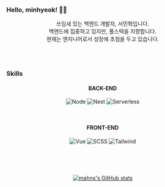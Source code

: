 ### Hello, minhyeok! 👋🏽

<div align=center>

쓰임새 있는 백엔드 개발자, 서민혁입니다.
<br>
백엔드에 집중하고 있지만, 풀스택을 지향합니다.
<br>
현재는 엔지니어로서 성장에 초점을 두고 있습니다.

</div>

<br>
<br>

### Skills

<div align=center>

#### BACK-END

![Node](https://img.shields.io/badge/-Node.js-green?style=flat&logo=node.js&logoColor=ffffff)
![Nest](https://img.shields.io/badge/-Nest.js-black?style=flat&logo=nestJs&logoColor=FF0000)
![Serverless](https://img.shields.io/badge/-Serverless-red?style=flat&logo=serverless)

<br>
  
#### FRONT-END

![Vue](https://img.shields.io/badge/-Vue.js-green?style=flat&logo=vue.js)
![SCSS](https://img.shields.io/badge/-SCSS-ff69b4?style=flat&logo=sass&logoColor=ffffff)
![Tailwind](https://img.shields.io/badge/-Tailwind-blue?style=flat&logo=TailwindCSS)

</div>

<br>
<br>
<br>

<div align=center>

[![mahns's GitHub stats](https://github-readme-stats.vercel.app/api?username=mahns1201&title_color=FF0000&bg_color=262626&text_color=ffffff&show_icons=true&icon_color=fdf42a&hide_border=true)](https://github.com/anuraghazra/github-readme-stats)

</div>
<!--
#### Studying
![Java](https://img.shields.io/badge/-Java-white?style=flat&logo=java&logoColor=ff0000)
![Spring](https://img.shields.io/badge/-Spring-green?style=flat&logo=spring&logoColor=ffffff)
-->
